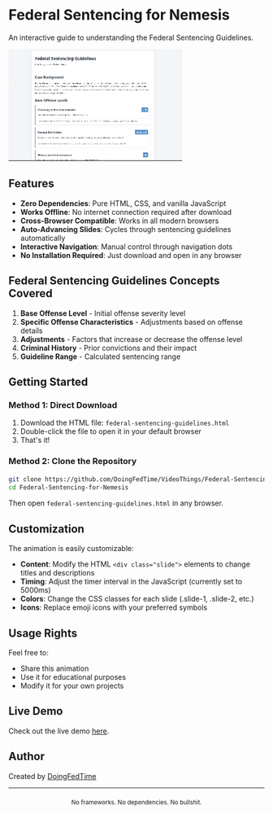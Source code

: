 # Federal Sentencing for Nemesis

An interactive guide to understanding the Federal Sentencing Guidelines.

![Federal Sentencing for Nemesis Preview](fedsentenicng.gif)

## Features

- **Zero Dependencies**: Pure HTML, CSS, and vanilla JavaScript
- **Works Offline**: No internet connection required after download
- **Cross-Browser Compatible**: Works in all modern browsers
- **Auto-Advancing Slides**: Cycles through sentencing guidelines automatically
- **Interactive Navigation**: Manual control through navigation dots
- **No Installation Required**: Just download and open in any browser

## Federal Sentencing Guidelines Concepts Covered

1.  **Base Offense Level** - Initial offense severity level
2.  **Specific Offense Characteristics** - Adjustments based on offense details
3.  **Adjustments** - Factors that increase or decrease the offense level
4.  **Criminal History** - Prior convictions and their impact
5.  **Guideline Range** - Calculated sentencing range

## Getting Started

### Method 1: Direct Download
1. Download the HTML file: `federal-sentencing-guidelines.html`
2. Double-click the file to open it in your default browser
3. That's it!

### Method 2: Clone the Repository
```bash
git clone https://github.com/DoingFedTime/VideoThings/Federal-Sentencing-for-Nemesis.git
cd Federal-Sentencing-for-Nemesis
```
Then open `federal-sentencing-guidelines.html` in any browser.

## Customization

The animation is easily customizable:

- **Content**: Modify the HTML `<div class="slide">` elements to change titles and descriptions
- **Timing**: Adjust the timer interval in the JavaScript (currently set to 5000ms)
- **Colors**: Change the CSS classes for each slide (.slide-1, .slide-2, etc.)
- **Icons**: Replace emoji icons with your preferred symbols

## Usage Rights

Feel free to:
- Share this animation
- Use it for educational purposes
- Modify it for your own projects

## Live Demo

Check out the live demo [here](https://doingfedtime.github.io/Federal-Sentencing-for-Nemesis).

## Author

Created by [DoingFedTime](https://github.com/DoingFedTime)

---

<div align="center">
  <sub>No frameworks. No dependencies. No bullshit.</sub>
</div>
